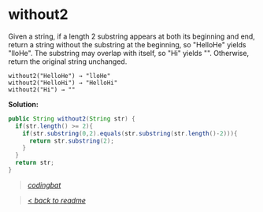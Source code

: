 # without2

Given a string, if a length 2 substring appears at both its beginning and end, return a string without the substring at the beginning, so "HelloHe" yields "lloHe". The substring may overlap with itself, so "Hi" yields "". Otherwise, return the original string unchanged.

```
without2("HelloHe") → "lloHe"
without2("HelloHi") → "HelloHi"
without2("Hi") → ""
```

**Solution:**

```java
public String without2(String str) {
  if(str.length() >= 2){
    if(str.substring(0,2).equals(str.substring(str.length()-2))){
      return str.substring(2);
    }
  }
  return str;
}
```

> _[codingbat](http://codingbat.com/prob/p142247)_

> [< _back to readme_](/README.md)